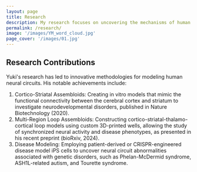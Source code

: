 ```yaml
---
layout: page
title: Research
description: My research focuses on uncovering the mechanisms of human nervous system development and functions, as well as the pathological processes underlying neurological disorders. Using advanced stem cell-based technologies, including neural organoids and assembloids, we recreate complex cellular processes, such as axon projection and synaptic formation within human neural circuits, to understand their assembly during development and disruption in disease states. By integrating molecular approaches such as CRISPR gene editing, live-cell imaging, and single-cell transcriptomics, my recent works aim to elucidate disease-associated abnormalities from cellular to system-wide levels.
permalink: /research/
image: '/images/YM_word_cloud.jpg'
page_cover: '/images/01.jpg'
---
```


## Research Contributions

Yuki's research has led to innovative methodologies for modeling human neural circuits. His notable achievements include:
1. Cortico-Striatal Assembloids: Creating in vitro models that mimic the functional connectivity between the cerebral cortex and striatum to investigate neurodevelopmental disorders, published in Nature Biotechnology (2020).
2. Multi-Region Loop Assembloids: Constructing cortico-striatal-thalamo-cortical loop models using custom 3D-printed wells, allowing the study of synchronized neural activity and disease phenotypes, as presented in his recent preprint (bioRxiv, 2024).
3. Disease Modeling: Employing patient-derived or CRISPR-engineered disease model iPS cells to uncover neural circuit abnormalities associated with genetic disorders, such as Phelan-McDermid syndrome, ASH1L-related autism, and Tourette syndrome.
